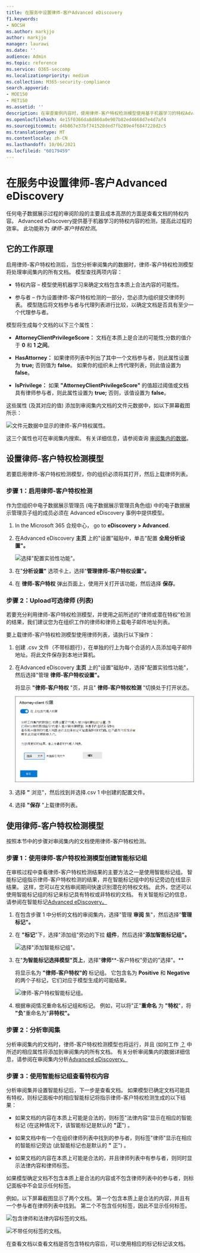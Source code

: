 ```yaml
---
title: 在服务中设置律师-客户Advanced eDiscovery
f1.keywords:
- NOCSH
ms.author: markjjo
author: markjjo
manager: laurawi
ms.date: ''
audience: Admin
ms.topic: reference
ms.service: O365-seccomp
ms.localizationpriority: medium
ms.collection: M365-security-compliance
search.appverid:
- MOE150
- MET150
ms.assetid: ''
description: 在审查案例内容时，使用律师-客户特权检测模型使用基于机器学习的特权Advanced eDiscovery检测。
ms.openlocfilehash: 4e15f0366da8d860a0e907b82ed4668d7e4d7af4
ms.sourcegitcommit: d4b867e37bf741528ded7fb289e4f6847228d2c5
ms.translationtype: MT
ms.contentlocale: zh-CN
ms.lasthandoff: 10/06/2021
ms.locfileid: "60179459"
---
```

# <a name="set-up-attorney-client-privilege-detection-in-advanced-ediscovery"></a>在服务中设置律师-客户Advanced eDiscovery

任何电子数据展示过程的审阅阶段的主要且成本高昂的方面是查看文档的特权内容。 Advanced eDiscovery提供基于机器学习的特权内容的检测，提高此过程的效率。 此功能称为 *律师-客户特权检测*。

## <a name="how-does-it-work"></a>它的工作原理

启用律师-客户特权检测后，当您分析审阅集内的数据时，律师-客户特权检测模型将处理审阅集内的所有[](analyzing-data-in-review-set.md)文档。 模型查找两项内容：

- 特权内容 – 模型使用机器学习来确定文档包含本质上合法内容的可能性。

- 参与者 – 作为设置律师-客户特权检测的一部分，您必须为组织提交律师列表。 模型随后将文档参与者与代理列表进行比较，以确定文档是否具有至少一个代理参与者。

模型将生成每个文档的以下三个属性：

- **AttorneyClientPrivilegeScore：** 文档在本质上是合法的可能性;分数的值介于 **0** 和 **1 之间**。

- **HasAttorney：** 如果律师列表中列出了其中一个文档参与者，则此属性设置为 **true;** 否则值为 **false**。 如果你的组织未上传代理列表，则此值设置为 **false**。

- **IsPrivilege：** 如果 **"AttorneyClientPrivilegeScore"** 的值超过阈值或文档具有律师参与者，则此属性设置为 **true;** 否则，该值设置为 **false**。

这些属性 (及其对应的值) 添加到审阅集内文档的文件元数据中，如以下屏幕截图所示：

![文件元数据中显示的律师-客户特权属性。](../media/AeDAttorneyClientPrivilegeMetadata.png)

这三个属性也可在审阅集内搜索。 有关详细信息，请参阅查询 [审阅集内的数据](review-set-search.md)。

## <a name="set-up-the-attorney-client-privilege-detection-model"></a>设置律师-客户特权检测模型

若要启用律师-客户特权检测模型，你的组织必须将其打开，然后上载律师列表。

### <a name="step-1-turn-on-attorney-client-privilege-detection"></a>步骤 1：启用律师-客户特权检测

作为您组织中电子数据展示管理员 (电子数据展示管理员角色组) 中的电子数据展示管理员子组的成员必须在 Advanced eDiscovery 事例中提供模型。

1. In the Microsoft 365 合规中心， go to **eDiscovery > Advanced**.

2. 在Advanced eDiscovery **主页** 上的"设置"磁贴中，单击"配置 **全局分析设置"。**

   ![选择"配置实验性功能"。](../media/AeDExperimentalFeatures.png)

3. 在"**分析设置"** 选项卡上，选择"**管理律师-客户特权设置"。**

4. 在 **律师-客户特权** 弹出页面上，使用开关打开该功能，然后选择 **保存**。

### <a name="step-2-upload-a-list-of-attorneys-optional"></a>步骤 2：Upload可选律师 (列表) 

若要充分利用律师-客户特权检测模型，并使用之前所述的"律师或潜在特权"检测的结果，我们建议您为在组织工作的律师和律师上载电子邮件地址列表。 

要上载律师-客户特权检测模型使用律师列表，请执行以下操作：

1. 创建 .csv 文件（不带标题行），在单独的行上为每个合适的人员添加电子邮件地址。将此文件保存到本地计算机。

2. 在Advanced eDiscovery **主页** 上的"设置"磁贴中，选择"配置实验性功能"，然后选择"管理 **律师-客户特权设置"。**

   将显示 **"律师-客户特权** "页，并且" **律师-客户特权检测** "切换处于打开状态。

   ![律师-客户特权飞出页。](../media/AeDUploadAttorneyList.png)

3. 选择 **"** 浏览"，然后找到并选择.csv 1 中创建的配置文件。

4. 选择 **"保存** "上载律师列表。

## <a name="use-the-attorney-client-privilege-detection-model"></a>使用律师-客户特权检测模型

按照本节中的步骤对审阅集内的文档使用律师-客户特权检测。

### <a name="step-1-create-a-smart-tag-group-with-attorney-client-privilege-detection-model"></a>步骤 1：使用律师-客户特权检测模型创建智能标记组

在审核过程中查看律师-客户特权检测结果的主要方法之一是使用智能标记组。 智能标记组指示律师-客户特权检测的结果，并在智能标记组中的标记旁边在线显示结果。 这样，您可以在文档审阅期间快速识别潜在的特权文档。 此外，您还可以使用智能标记组的标记来标记具有特权或非特权的文档。 有关智能标记的信息，请参阅在智能标记[Advanced eDiscovery。](smart-tags.md)

1. 在包含步骤 1 中分析的文档的审阅集内，选择"管理 **审阅** 集"，然后选择"**管理标记"。**
 
2. 在 **"标记**"下，选择"添加组"旁边的下拉 **组件**，然后选择"**添加智能标记组"。**

   ![选择"添加智能标记组"。](../media/AeDCreateSmartTag.png)

3. 在"**为智能标记选择模型"页上**，选择"**律师****-客户特权"旁边的"选择"。**

   将显示名为 **"律师-客户特权"的** 标记组。 它包含名为 **Positive** 和 **Negative** 的两个子标记，它们对应于模型生成的可能结果。

   ![律师-客户特权智能标记组。](../media/AeDAttorneyClientSmartTagGroup.png)

3. 根据审阅情况重命名标记组和标记。 例如，可以将"正"**重命名** 为 **"特权**"，将 **"负**"重命名为"**非特权"。**

### <a name="step-2-analyze-a-review-set"></a>步骤 2：分析审阅集

分析审阅集内的文档时，律师-客户特权检测模型也将运行，并且 (如何工作 [？](#how-does-it-work) 中所述的相应属性将添加到审阅集内的所有文档。 有关分析审阅集内的数据详细信息，请参阅在审阅集内分析[Advanced eDiscovery。](analyzing-data-in-review-set.md)

### <a name="step-3-use-the-smart-tag-group-for-review-of-privileged-content"></a>步骤 3：使用智能标记组查看特权内容

分析审阅集并设置智能标记后，下一步是查看文档。 如果模型已确定文档可能具有特权，则标记面板中的相应智能标记将指示律师-客户特权检测生成的以下结果：

- 如果文档的内容在本质上可能是合法的，则标签"法律内容"显示在相应的智能标记 (在这种情况下，该智能标记是默认的 **"正**") 。

- 如果文档中有一个在组织律师列表中找到的参与者，则标签"律师"显示在相应的智能标记旁边 (此智能标记也是默认的 **"** 正") 。

- 如果文档的内容在本质上可能是合法的，并且律师列表中有参与者，则同时显示法律内容和律师标签。   

如果模型确定文档不包含本质上是合法的内容或不包含律师列表中的参与者，则标记面板中不会显示任何标签。

例如，以下屏幕截图显示了两个文档。 第一个包含本质上是合法的内容，并且有一个参与者在律师列表中找到。 第二个不包含任何标签，因此不显示任何标签。

![包含律师和法律内容标签的文档。](../media/AeDTaggingPanelLegalContentAttorney.png)

![不带任何标签的文档。](../media/AeDTaggingPanelNegative.png)

在查看文档以查看文档是否包含特权内容后，可以使用相应的标记标记该文档。
